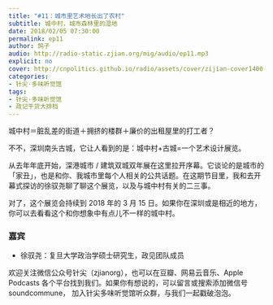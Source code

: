 ```yaml
---
title: "#11：城市里艺术地长出了农村"
subtitle: 城中村，城市森林里的湿地
date: 2018/02/05 07:30:00
permalink: ep11
author: 鸽子
audio: http://radio-static.zjian.org/mig/audio/ep11.mp3
explicit: no
cover: http://cnpolitics.github.io/radio/assets/cover/zijian-cover1400-v1.0.jpg
categories:
- 针尖·多味听觉馆
tags:
- 针尖·多味听觉馆
- 政记干货大排档
---
```


城中村＝脏乱差的街道＋拥挤的楼群＋廉价的出租屋里的打工者？

不不，深圳南头古城，它让人看到的是：城中村+古城=一个艺术设计展览。

从去年年底开始，深港城市 / 建筑双城双年展在这里拉开序幕。它谈论的是城市的「家丑」，也是和你、我城市里每个人相关的公共话题。在这期节目里，我和去开幕式探访的徐驭尧聊了聊这个展览，以及与城中村有关的二三事。 

对了，这个展览会持续到 2018 年的 3 月 15 日。如果你在深圳或是相近的地方，你可以去看看这个和你想象中有点儿不一样的城中村。

### 嘉宾
- 徐驭尧：复旦大学政治学硕士研究生，政见团队成员

欢迎关注微信公众号针尖（zjianorg），也可以在豆瓣、网易云音乐、Apple Podcasts 各个平台找到我们。如果你有想说的，可以留言或搜索添加微信号 soundcommune， 加入针尖多味听觉馆听众群，与我们一起戳破泡泡。
